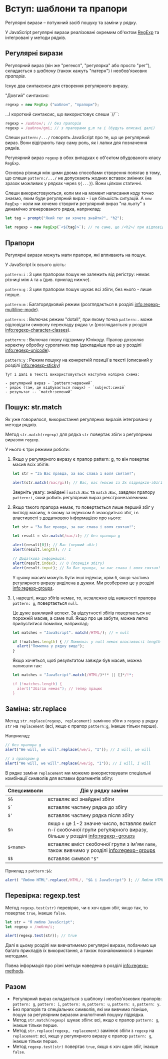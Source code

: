 # Вступ: шаблони та прапори

Регулярні вирази – потужний засіб пошуку та заміни у рядку.

У JavaScript регулярні вирази реалізовані окремим об'єктом [RegExp](mdn:js/RegExp) та інтегровані у методи рядків.

## Регулярні вирази

Регулярний вираз (він же "регексп", "регулярка" або просто "рег"), складається з *шаблону* (також кажуть "патерн") і необов'язкових *прапорів*.

Існує два синтаксиси для створення регулярного виразу.

"Довгий" синтаксис:

```js
regexp = new RegExp ("шаблон", "прапори");
```

...І короткий синтаксис, що використовує слеши `//``:

```js
regexp = /шаблон/; // без прапорів
regexp = /шаблон/gmi; // з прапорами g,m та i (будуть описані далі)
```

Слеши `pattern:/.../` говорять JavaScript про те, що це регулярний вираз. Вони відіграють таку саму роль, як і лапки для позначення рядків.

Регулярний вираз `regexp` в обох випадках є об'єктом вбудованого класу `RegExp`.

Основна різниця між цими двома способами створення полягає в тому, що слеши `pattern:/.../` не допускають жодних вставок змінних (на зразок можливих у рядках через `${...}`). Вони цілком статичні.

Слеши використовуються, коли ми на момент написання коду точно знаємо, яким буде регулярний вираз - і це більшість ситуацій. А `new RegExp` - коли ми хочемо створити регулярний вираз "на льоту" з динамічно згенерованого рядка, наприклад:

```js
let tag = prompt("Який тег ви хочете знайти?", "h2");

let regexp = new RegExp(`<${tag}>`); // те саме, що /<h2>/ при відповіді "h2" на запит вище
```

## Прапори

Регулярні вирази можуть мати прапори, які впливають на пошук.

У JavaScript їх всього шість:

`pattern:i`
: З цим прапором пошук не залежить від регістру: немає різниці між `A` та `a` (див. приклад нижче).

`pattern:g`
: З цим прапором пошук шукає всі збіги, без нього - лише перше.

`pattern:m`
: Багаторядковий режим (розглядається в розділі <info:regexp-multiline-mode>).

`pattern:s`
: Включає режим "dotall", при якому точка `pattern:.` може відповідати символу перекладу рядка `\n` (розглядається у розділі <info:regexp-character-classes>).

`pattern:u`
: Включає повну підтримку Юнікоду. Прапор дозволяє коректну обробку сурогатних пар (докладніше про це у розділі <info:regexp-unicode>).

`pattern:y`
: Режим пошуку на конкретній позиції в тексті (описаний у розділі <info:regexp-sticky>)

```smart header="Кольорові позначення"
Тут і далі в тексті використовується наступна колірна схема:

- регулярний вираз - `pattern:червоний`
- рядок (там, де відбувається пошук) - `subject:синій`
- результат -- `match:зелений`
```

## Пошук: str.match

Як уже говорилося, використання регулярних виразів інтегровано у методи рядків.

Метод `str.match(regexp)` для рядка `str` повертає збіги з регулярним виразом `regexp`.

У нього є три режими роботи:

1. Якщо у регулярного виразу є прапор pattern: g, то він повертає масив всіх збігів:
     ```js run
     let str = "За Вас правда, за вас слава і воля святая!";

     alert(str.match(/вас/gi)); // Вас, вас (масив із 2х підрядків-збігів)
     ```
     Зверніть увагу: знайдені і `match:Вас` та `match:Вас`, завдяки прапору `pattern:i`, який робить регулярний вираз реєстронезалежним.

2. Якщо такого прапора немає, то повертається лише перший збіг у вигляді масиву, в якому за індексом `0` знаходиться збіг, і є властивості з додатковою інформацією про нього:
     ```js run
     let str = "За Вас правда, за вас слава і воля святая!";

     let result = str.match(/вас/i); // без прапора g

     alert(result[0]); // Вас (перший збіг)
     alert(result.length); // 1

     // Додаткова інформація:
     alert(result.index); // 0 (позиція збігу)
     alert(result.input); // За Вас правда, за вас слава і воля святая! (вихідний рядок)
     ```
     У цьому масиві можуть бути інші індекси, крім `0`, якщо частина регулярного виразу виділена в дужки. Ми розберемо це у розділі <info:regexp-groups>.

3. І, нарешті, якщо збігів немає, то, незалежно від наявності прапора `pattern: g`, повертається `null`.

     Це дуже важливий аспект. За відсутності збігів повертається не порожній масив, а саме null. Якщо про це забути, можна легко припуститися помилки, наприклад:

     ```js run
     let matches = "JavaScript". match(/HTML/); // = null

     if (!matches.length) { // Помилка: у null немає властивості length
       alert("Помилка у рядку вище");
     }
     ```

     Якщо хочеться, щоб результатом завжди був масив, можна написати так:

     ```js run
     let matches = "JavaScript".match(/HTML/)*!* || []*/!*;

     if (!matches.length) {
       alert("Збігів немає"); // тепер працює
     }
     ```

## Заміна: str.replace

Метод `str.replace(regexp, replacement)` замінює збіги з `regexp` у рядку `str` на `replacement` (всі, якщо є прапор `pattern:g`, інакше тільки перше).

Наприклад:

```js run
// без прапора g
alert("We will, we will".replace(/we/i, "I")); // I will, we will

// з прапором g
alert("We will, we will".replace(/we/ig, "I")); // I will, I will
```

В рядке заміни `replacement` ми можемо використовувати спеціальні комбінації символів для вставки фрагментів збігу:

| Спецсимволи | Дія у рядку заміни |
|--------|--------|
|`$&`|вставляє всі знайдені збіги|
|<code>$&#096;</code>|вставляє частину рядка до збігу|
|`$'`|вставляє частину рядка після збігу|
|`$n`|якщо `n` це 1-2 значне число, вставляє вміст n-ї скобочної групи регулярного виразу, більше у розділі <info:regexp-groups>|
|`$<name>`|вставляє вміст скобочної групи з ім'ям `name`, також вивчимо у розділі <info:regexp-groups>|
|`$$`|вставляє символ `"$"` |

Приклад з `pattern:$&`:

```js run
alert( "Люблю HTML".replace(/HTML/, "$& і JavaScript") ); // Люблю HTML та JavaScript
```

## Перевірка: regexp.test

Метод `regexp.test(str)` перевіряє, чи є хоч один збіг, якщо так, то повертає `true`, інакше `false`.

```js run
let str = "Я люблю JavaScript";
let regexp = /люблю/i;

alert(regexp.test(str)); // true
```

Далі в цьому розділі ми вивчатимемо регулярні вирази, побачимо ще багато прикладів їх використання, а також познайомимося з іншими методами.

Повна інформація про різні методи наведена в розділі <info:regexp-methods>.

## Разом

- Регулярний вираз складається з шаблону і необов'язкових прапорів: `pattern: g`, `pattern: i`, `pattern: m`, `pattern: u`, `pattern: s`, `pattern: y`.
- Без прапорів та спеціальних символів, які ми вивчимо пізніше, пошук за регулярним виразом аналогічний пошуку підрядка.
- Метод `str.match(regexp)` шукає збіги: всі, якщо є прапор `pattern: g`, інакше тільки перше.
- Метод `str.replace(regexp, replacement)` замінює збіги з `regexp` на `replacement`: всі, якщо у регулярного виразу є прапор `pattern: g`, інакше тільки перше.
- Метод `regexp.test(str)` повертає `true`, якщо є хоч один збіг, інакше `false`.
